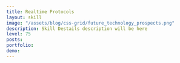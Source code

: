 ```yaml
---
title: Realtime Protocols
layout: skill
image: "/assets/blog/css-grid/future_technology_prospects.png"
description: Skill Destails description will be here
level: 75
posts: 
portfolio: 
demo: 
---
```

